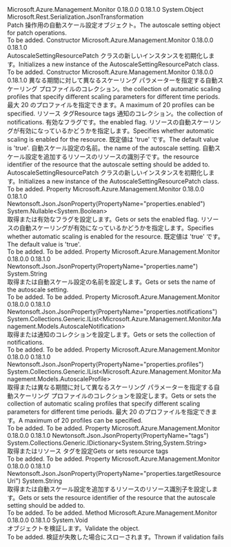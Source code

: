 <Type Name="AutoscaleSettingResourcePatch" FullName="Microsoft.Azure.Management.Monitor.Management.Models.AutoscaleSettingResourcePatch">
  <TypeSignature Language="C#" Value="public class AutoscaleSettingResourcePatch" />
  <TypeSignature Language="ILAsm" Value=".class public auto ansi beforefieldinit AutoscaleSettingResourcePatch extends System.Object" />
  <TypeSignature Language="DocId" Value="T:Microsoft.Azure.Management.Monitor.Management.Models.AutoscaleSettingResourcePatch" />
  <TypeSignature Language="VB.NET" Value="Public Class AutoscaleSettingResourcePatch" />
  <TypeSignature Language="F#" Value="type AutoscaleSettingResourcePatch = class" />
  <AssemblyInfo>
    <AssemblyName>Microsoft.Azure.Management.Monitor</AssemblyName>
    <AssemblyVersion>0.18.0.0</AssemblyVersion>
    <AssemblyVersion>0.18.1.0</AssemblyVersion>
  </AssemblyInfo>
  <Base>
    <BaseTypeName>System.Object</BaseTypeName>
  </Base>
  <Interfaces />
  <Attributes>
    <Attribute>
      <AttributeName>Microsoft.Rest.Serialization.JsonTransformation</AttributeName>
    </Attribute>
  </Attributes>
  <Docs>
    <summary>
            <span data-ttu-id="a7e49-101">Patch 操作用の自動スケール設定オブジェクト。</span><span class="sxs-lookup"><span data-stu-id="a7e49-101">The autoscale setting object for patch operations.</span></span>
            </summary>
    <remarks>To be added.</remarks>
  </Docs>
  <Members>
    <Member MemberName=".ctor">
      <MemberSignature Language="C#" Value="public AutoscaleSettingResourcePatch ();" />
      <MemberSignature Language="ILAsm" Value=".method public hidebysig specialname rtspecialname instance void .ctor() cil managed" />
      <MemberSignature Language="DocId" Value="M:Microsoft.Azure.Management.Monitor.Management.Models.AutoscaleSettingResourcePatch.#ctor" />
      <MemberSignature Language="VB.NET" Value="Public Sub New ()" />
      <MemberType>Constructor</MemberType>
      <AssemblyInfo>
        <AssemblyName>Microsoft.Azure.Management.Monitor</AssemblyName>
        <AssemblyVersion>0.18.0.0</AssemblyVersion>
        <AssemblyVersion>0.18.1.0</AssemblyVersion>
      </AssemblyInfo>
      <Parameters />
      <Docs>
        <summary>
            <span data-ttu-id="a7e49-102">AutoscaleSettingResourcePatch クラスの新しいインスタンスを初期化します。</span><span class="sxs-lookup"><span data-stu-id="a7e49-102">Initializes a new instance of the AutoscaleSettingResourcePatch class.</span></span>
            </summary>
        <remarks>To be added.</remarks>
      </Docs>
    </Member>
    <Member MemberName=".ctor">
      <MemberSignature Language="C#" Value="public AutoscaleSettingResourcePatch (System.Collections.Generic.IList&lt;Microsoft.Azure.Management.Monitor.Management.Models.AutoscaleProfile&gt; profiles, System.Collections.Generic.IDictionary&lt;string,string&gt; tags = null, System.Collections.Generic.IList&lt;Microsoft.Azure.Management.Monitor.Management.Models.AutoscaleNotification&gt; notifications = null, Nullable&lt;bool&gt; enabled = null, string name = null, string targetResourceUri = null);" />
      <MemberSignature Language="ILAsm" Value=".method public hidebysig specialname rtspecialname instance void .ctor(class System.Collections.Generic.IList`1&lt;class Microsoft.Azure.Management.Monitor.Management.Models.AutoscaleProfile&gt; profiles, class System.Collections.Generic.IDictionary`2&lt;string, string&gt; tags, class System.Collections.Generic.IList`1&lt;class Microsoft.Azure.Management.Monitor.Management.Models.AutoscaleNotification&gt; notifications, valuetype System.Nullable`1&lt;bool&gt; enabled, string name, string targetResourceUri) cil managed" />
      <MemberSignature Language="DocId" Value="M:Microsoft.Azure.Management.Monitor.Management.Models.AutoscaleSettingResourcePatch.#ctor(System.Collections.Generic.IList{Microsoft.Azure.Management.Monitor.Management.Models.AutoscaleProfile},System.Collections.Generic.IDictionary{System.String,System.String},System.Collections.Generic.IList{Microsoft.Azure.Management.Monitor.Management.Models.AutoscaleNotification},System.Nullable{System.Boolean},System.String,System.String)" />
      <MemberSignature Language="VB.NET" Value="Public Sub New (profiles As IList(Of AutoscaleProfile), Optional tags As IDictionary(Of String, String) = null, Optional notifications As IList(Of AutoscaleNotification) = null, Optional enabled As Nullable(Of Boolean) = null, Optional name As String = null, Optional targetResourceUri As String = null)" />
      <MemberSignature Language="F#" Value="new Microsoft.Azure.Management.Monitor.Management.Models.AutoscaleSettingResourcePatch : System.Collections.Generic.IList&lt;Microsoft.Azure.Management.Monitor.Management.Models.AutoscaleProfile&gt; * System.Collections.Generic.IDictionary&lt;string, string&gt; * System.Collections.Generic.IList&lt;Microsoft.Azure.Management.Monitor.Management.Models.AutoscaleNotification&gt; * Nullable&lt;bool&gt; * string * string -&gt; Microsoft.Azure.Management.Monitor.Management.Models.AutoscaleSettingResourcePatch" Usage="new Microsoft.Azure.Management.Monitor.Management.Models.AutoscaleSettingResourcePatch (profiles, tags, notifications, enabled, name, targetResourceUri)" />
      <MemberType>Constructor</MemberType>
      <AssemblyInfo>
        <AssemblyName>Microsoft.Azure.Management.Monitor</AssemblyName>
        <AssemblyVersion>0.18.0.0</AssemblyVersion>
        <AssemblyVersion>0.18.1.0</AssemblyVersion>
      </AssemblyInfo>
      <Parameters>
        <Parameter Name="profiles" Type="System.Collections.Generic.IList&lt;Microsoft.Azure.Management.Monitor.Management.Models.AutoscaleProfile&gt;" />
        <Parameter Name="tags" Type="System.Collections.Generic.IDictionary&lt;System.String,System.String&gt;" />
        <Parameter Name="notifications" Type="System.Collections.Generic.IList&lt;Microsoft.Azure.Management.Monitor.Management.Models.AutoscaleNotification&gt;" />
        <Parameter Name="enabled" Type="System.Nullable&lt;System.Boolean&gt;" />
        <Parameter Name="name" Type="System.String" />
        <Parameter Name="targetResourceUri" Type="System.String" />
      </Parameters>
      <Docs>
        <param name="profiles"><span data-ttu-id="a7e49-103">異なる期間に対して異なるスケーリング パラメーターを指定する自動スケーリング プロファイルのコレクション。</span><span class="sxs-lookup"><span data-stu-id="a7e49-103">the collection of automatic scaling profiles that specify different scaling parameters for different time periods.</span></span> <span data-ttu-id="a7e49-104">最大 20 のプロファイルを指定できます。</span><span class="sxs-lookup"><span data-stu-id="a7e49-104">A maximum of 20 profiles can be specified.</span></span></param>
        <param name="tags"><span data-ttu-id="a7e49-105">リソース タグ</span><span class="sxs-lookup"><span data-stu-id="a7e49-105">Resource tags</span></span></param>
        <param name="notifications"><span data-ttu-id="a7e49-106">通知のコレクション。</span><span class="sxs-lookup"><span data-stu-id="a7e49-106">the collection of notifications.</span></span></param>
        <param name="enabled"><span data-ttu-id="a7e49-107">有効なフラグです。</span><span class="sxs-lookup"><span data-stu-id="a7e49-107">the enabled flag.</span></span> <span data-ttu-id="a7e49-108">リソースの自動スケーリングが有効になっているかどうかを指定します。</span><span class="sxs-lookup"><span data-stu-id="a7e49-108">Specifies whether automatic scaling is enabled for the resource.</span></span> <span data-ttu-id="a7e49-109">既定値は 'true' です。</span><span class="sxs-lookup"><span data-stu-id="a7e49-109">The default value is 'true'.</span></span></param>
        <param name="name"><span data-ttu-id="a7e49-110">自動スケール設定の名前。</span><span class="sxs-lookup"><span data-stu-id="a7e49-110">the name of the autoscale setting.</span></span></param>
        <param name="targetResourceUri"><span data-ttu-id="a7e49-111">自動スケール設定を追加するリソースのリソースの識別子です。</span><span class="sxs-lookup"><span data-stu-id="a7e49-111">the resource identifier of the resource that the autoscale setting should be added to.</span></span></param>
        <summary>
            <span data-ttu-id="a7e49-112">AutoscaleSettingResourcePatch クラスの新しいインスタンスを初期化します。</span><span class="sxs-lookup"><span data-stu-id="a7e49-112">Initializes a new instance of the AutoscaleSettingResourcePatch class.</span></span>
            </summary>
        <remarks>To be added.</remarks>
      </Docs>
    </Member>
    <Member MemberName="Enabled">
      <MemberSignature Language="C#" Value="public Nullable&lt;bool&gt; Enabled { get; set; }" />
      <MemberSignature Language="ILAsm" Value=".property instance valuetype System.Nullable`1&lt;bool&gt; Enabled" />
      <MemberSignature Language="DocId" Value="P:Microsoft.Azure.Management.Monitor.Management.Models.AutoscaleSettingResourcePatch.Enabled" />
      <MemberSignature Language="VB.NET" Value="Public Property Enabled As Nullable(Of Boolean)" />
      <MemberSignature Language="F#" Value="member this.Enabled : Nullable&lt;bool&gt; with get, set" Usage="Microsoft.Azure.Management.Monitor.Management.Models.AutoscaleSettingResourcePatch.Enabled" />
      <MemberType>Property</MemberType>
      <AssemblyInfo>
        <AssemblyName>Microsoft.Azure.Management.Monitor</AssemblyName>
        <AssemblyVersion>0.18.0.0</AssemblyVersion>
        <AssemblyVersion>0.18.1.0</AssemblyVersion>
      </AssemblyInfo>
      <Attributes>
        <Attribute>
          <AttributeName>Newtonsoft.Json.JsonProperty(PropertyName="properties.enabled")</AttributeName>
        </Attribute>
      </Attributes>
      <ReturnValue>
        <ReturnType>System.Nullable&lt;System.Boolean&gt;</ReturnType>
      </ReturnValue>
      <Docs>
        <summary>
            <span data-ttu-id="a7e49-113">取得または有効なフラグを設定します。</span><span class="sxs-lookup"><span data-stu-id="a7e49-113">Gets or sets the enabled flag.</span></span> <span data-ttu-id="a7e49-114">リソースの自動スケーリングが有効になっているかどうかを指定します。</span><span class="sxs-lookup"><span data-stu-id="a7e49-114">Specifies whether automatic scaling is enabled for the resource.</span></span> <span data-ttu-id="a7e49-115">既定値は 'true' です。</span><span class="sxs-lookup"><span data-stu-id="a7e49-115">The default value is 'true'.</span></span>
            </summary>
        <value>To be added.</value>
        <remarks>To be added.</remarks>
      </Docs>
    </Member>
    <Member MemberName="Name">
      <MemberSignature Language="C#" Value="public string Name { get; set; }" />
      <MemberSignature Language="ILAsm" Value=".property instance string Name" />
      <MemberSignature Language="DocId" Value="P:Microsoft.Azure.Management.Monitor.Management.Models.AutoscaleSettingResourcePatch.Name" />
      <MemberSignature Language="VB.NET" Value="Public Property Name As String" />
      <MemberSignature Language="F#" Value="member this.Name : string with get, set" Usage="Microsoft.Azure.Management.Monitor.Management.Models.AutoscaleSettingResourcePatch.Name" />
      <MemberType>Property</MemberType>
      <AssemblyInfo>
        <AssemblyName>Microsoft.Azure.Management.Monitor</AssemblyName>
        <AssemblyVersion>0.18.0.0</AssemblyVersion>
        <AssemblyVersion>0.18.1.0</AssemblyVersion>
      </AssemblyInfo>
      <Attributes>
        <Attribute>
          <AttributeName>Newtonsoft.Json.JsonProperty(PropertyName="properties.name")</AttributeName>
        </Attribute>
      </Attributes>
      <ReturnValue>
        <ReturnType>System.String</ReturnType>
      </ReturnValue>
      <Docs>
        <summary>
            <span data-ttu-id="a7e49-116">取得または自動スケール設定の名前を設定します。</span><span class="sxs-lookup"><span data-stu-id="a7e49-116">Gets or sets the name of the autoscale setting.</span></span>
            </summary>
        <value>To be added.</value>
        <remarks>To be added.</remarks>
      </Docs>
    </Member>
    <Member MemberName="Notifications">
      <MemberSignature Language="C#" Value="public System.Collections.Generic.IList&lt;Microsoft.Azure.Management.Monitor.Management.Models.AutoscaleNotification&gt; Notifications { get; set; }" />
      <MemberSignature Language="ILAsm" Value=".property instance class System.Collections.Generic.IList`1&lt;class Microsoft.Azure.Management.Monitor.Management.Models.AutoscaleNotification&gt; Notifications" />
      <MemberSignature Language="DocId" Value="P:Microsoft.Azure.Management.Monitor.Management.Models.AutoscaleSettingResourcePatch.Notifications" />
      <MemberSignature Language="VB.NET" Value="Public Property Notifications As IList(Of AutoscaleNotification)" />
      <MemberSignature Language="F#" Value="member this.Notifications : System.Collections.Generic.IList&lt;Microsoft.Azure.Management.Monitor.Management.Models.AutoscaleNotification&gt; with get, set" Usage="Microsoft.Azure.Management.Monitor.Management.Models.AutoscaleSettingResourcePatch.Notifications" />
      <MemberType>Property</MemberType>
      <AssemblyInfo>
        <AssemblyName>Microsoft.Azure.Management.Monitor</AssemblyName>
        <AssemblyVersion>0.18.0.0</AssemblyVersion>
        <AssemblyVersion>0.18.1.0</AssemblyVersion>
      </AssemblyInfo>
      <Attributes>
        <Attribute>
          <AttributeName>Newtonsoft.Json.JsonProperty(PropertyName="properties.notifications")</AttributeName>
        </Attribute>
      </Attributes>
      <ReturnValue>
        <ReturnType>System.Collections.Generic.IList&lt;Microsoft.Azure.Management.Monitor.Management.Models.AutoscaleNotification&gt;</ReturnType>
      </ReturnValue>
      <Docs>
        <summary>
            <span data-ttu-id="a7e49-117">取得または通知のコレクションを設定します。</span><span class="sxs-lookup"><span data-stu-id="a7e49-117">Gets or sets the collection of notifications.</span></span>
            </summary>
        <value>To be added.</value>
        <remarks>To be added.</remarks>
      </Docs>
    </Member>
    <Member MemberName="Profiles">
      <MemberSignature Language="C#" Value="public System.Collections.Generic.IList&lt;Microsoft.Azure.Management.Monitor.Management.Models.AutoscaleProfile&gt; Profiles { get; set; }" />
      <MemberSignature Language="ILAsm" Value=".property instance class System.Collections.Generic.IList`1&lt;class Microsoft.Azure.Management.Monitor.Management.Models.AutoscaleProfile&gt; Profiles" />
      <MemberSignature Language="DocId" Value="P:Microsoft.Azure.Management.Monitor.Management.Models.AutoscaleSettingResourcePatch.Profiles" />
      <MemberSignature Language="VB.NET" Value="Public Property Profiles As IList(Of AutoscaleProfile)" />
      <MemberSignature Language="F#" Value="member this.Profiles : System.Collections.Generic.IList&lt;Microsoft.Azure.Management.Monitor.Management.Models.AutoscaleProfile&gt; with get, set" Usage="Microsoft.Azure.Management.Monitor.Management.Models.AutoscaleSettingResourcePatch.Profiles" />
      <MemberType>Property</MemberType>
      <AssemblyInfo>
        <AssemblyName>Microsoft.Azure.Management.Monitor</AssemblyName>
        <AssemblyVersion>0.18.0.0</AssemblyVersion>
        <AssemblyVersion>0.18.1.0</AssemblyVersion>
      </AssemblyInfo>
      <Attributes>
        <Attribute>
          <AttributeName>Newtonsoft.Json.JsonProperty(PropertyName="properties.profiles")</AttributeName>
        </Attribute>
      </Attributes>
      <ReturnValue>
        <ReturnType>System.Collections.Generic.IList&lt;Microsoft.Azure.Management.Monitor.Management.Models.AutoscaleProfile&gt;</ReturnType>
      </ReturnValue>
      <Docs>
        <summary>
            <span data-ttu-id="a7e49-118">取得または異なる期間に対して異なるスケーリング パラメーターを指定する自動スケーリング プロファイルのコレクションを設定します。</span><span class="sxs-lookup"><span data-stu-id="a7e49-118">Gets or sets the collection of automatic scaling profiles that specify different scaling parameters for different time periods.</span></span> <span data-ttu-id="a7e49-119">最大 20 のプロファイルを指定できます。</span><span class="sxs-lookup"><span data-stu-id="a7e49-119">A maximum of 20 profiles can be specified.</span></span>
            </summary>
        <value>To be added.</value>
        <remarks>To be added.</remarks>
      </Docs>
    </Member>
    <Member MemberName="Tags">
      <MemberSignature Language="C#" Value="public System.Collections.Generic.IDictionary&lt;string,string&gt; Tags { get; set; }" />
      <MemberSignature Language="ILAsm" Value=".property instance class System.Collections.Generic.IDictionary`2&lt;string, string&gt; Tags" />
      <MemberSignature Language="DocId" Value="P:Microsoft.Azure.Management.Monitor.Management.Models.AutoscaleSettingResourcePatch.Tags" />
      <MemberSignature Language="VB.NET" Value="Public Property Tags As IDictionary(Of String, String)" />
      <MemberSignature Language="F#" Value="member this.Tags : System.Collections.Generic.IDictionary&lt;string, string&gt; with get, set" Usage="Microsoft.Azure.Management.Monitor.Management.Models.AutoscaleSettingResourcePatch.Tags" />
      <MemberType>Property</MemberType>
      <AssemblyInfo>
        <AssemblyName>Microsoft.Azure.Management.Monitor</AssemblyName>
        <AssemblyVersion>0.18.0.0</AssemblyVersion>
        <AssemblyVersion>0.18.1.0</AssemblyVersion>
      </AssemblyInfo>
      <Attributes>
        <Attribute>
          <AttributeName>Newtonsoft.Json.JsonProperty(PropertyName="tags")</AttributeName>
        </Attribute>
      </Attributes>
      <ReturnValue>
        <ReturnType>System.Collections.Generic.IDictionary&lt;System.String,System.String&gt;</ReturnType>
      </ReturnValue>
      <Docs>
        <summary>
            <span data-ttu-id="a7e49-120">取得またはリソース タグを設定</span><span class="sxs-lookup"><span data-stu-id="a7e49-120">Gets or sets resource tags</span></span>
            </summary>
        <value>To be added.</value>
        <remarks>To be added.</remarks>
      </Docs>
    </Member>
    <Member MemberName="TargetResourceUri">
      <MemberSignature Language="C#" Value="public string TargetResourceUri { get; set; }" />
      <MemberSignature Language="ILAsm" Value=".property instance string TargetResourceUri" />
      <MemberSignature Language="DocId" Value="P:Microsoft.Azure.Management.Monitor.Management.Models.AutoscaleSettingResourcePatch.TargetResourceUri" />
      <MemberSignature Language="VB.NET" Value="Public Property TargetResourceUri As String" />
      <MemberSignature Language="F#" Value="member this.TargetResourceUri : string with get, set" Usage="Microsoft.Azure.Management.Monitor.Management.Models.AutoscaleSettingResourcePatch.TargetResourceUri" />
      <MemberType>Property</MemberType>
      <AssemblyInfo>
        <AssemblyName>Microsoft.Azure.Management.Monitor</AssemblyName>
        <AssemblyVersion>0.18.0.0</AssemblyVersion>
        <AssemblyVersion>0.18.1.0</AssemblyVersion>
      </AssemblyInfo>
      <Attributes>
        <Attribute>
          <AttributeName>Newtonsoft.Json.JsonProperty(PropertyName="properties.targetResourceUri")</AttributeName>
        </Attribute>
      </Attributes>
      <ReturnValue>
        <ReturnType>System.String</ReturnType>
      </ReturnValue>
      <Docs>
        <summary>
            <span data-ttu-id="a7e49-121">取得または自動スケール設定を追加するリソースのリソース識別子を設定します。</span><span class="sxs-lookup"><span data-stu-id="a7e49-121">Gets or sets the resource identifier of the resource that the autoscale setting should be added to.</span></span>
            </summary>
        <value>To be added.</value>
        <remarks>To be added.</remarks>
      </Docs>
    </Member>
    <Member MemberName="Validate">
      <MemberSignature Language="C#" Value="public virtual void Validate ();" />
      <MemberSignature Language="ILAsm" Value=".method public hidebysig newslot virtual instance void Validate() cil managed" />
      <MemberSignature Language="DocId" Value="M:Microsoft.Azure.Management.Monitor.Management.Models.AutoscaleSettingResourcePatch.Validate" />
      <MemberSignature Language="VB.NET" Value="Public Overridable Sub Validate ()" />
      <MemberSignature Language="F#" Value="abstract member Validate : unit -&gt; unit&#xA;override this.Validate : unit -&gt; unit" Usage="autoscaleSettingResourcePatch.Validate " />
      <MemberType>Method</MemberType>
      <AssemblyInfo>
        <AssemblyName>Microsoft.Azure.Management.Monitor</AssemblyName>
        <AssemblyVersion>0.18.0.0</AssemblyVersion>
        <AssemblyVersion>0.18.1.0</AssemblyVersion>
      </AssemblyInfo>
      <ReturnValue>
        <ReturnType>System.Void</ReturnType>
      </ReturnValue>
      <Parameters />
      <Docs>
        <summary>
            <span data-ttu-id="a7e49-122">オブジェクトを検証します。</span><span class="sxs-lookup"><span data-stu-id="a7e49-122">Validate the object.</span></span>
            </summary>
        <remarks>To be added.</remarks>
        <exception cref="T:Microsoft.Rest.ValidationException">
            <span data-ttu-id="a7e49-123">検証が失敗した場合にスローされます。</span><span class="sxs-lookup"><span data-stu-id="a7e49-123">Thrown if validation fails</span></span>
            </exception>
      </Docs>
    </Member>
  </Members>
</Type>